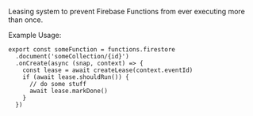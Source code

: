 Leasing system to prevent Firebase Functions from ever executing more than once.

Example Usage:

```
export const someFunction = functions.firestore
  .document('someCollection/{id}')
  .onCreate(async (snap, context) => {
    const lease = await createLease(context.eventId)
    if (await lease.shouldRun()) {
      // do some stuff
      await lease.markDone()
    }
  })
```
